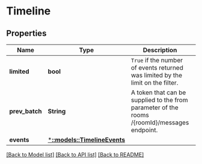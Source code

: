 # Timeline

## Properties

Name | Type | Description | Notes
------------ | ------------- | ------------- | -------------
**limited** | **bool** | `True` if the number of events returned was limited by the limit on the filter. | [optional] 
**prev_batch** | **String** | A token that can be supplied to the from parameter of the rooms /{roomId}/messages endpoint. | [optional] 
**events** | [***::models::TimelineEvents**](timeline_events.md) |  | [optional] 

[[Back to Model list]](../README.md#documentation-for-models) [[Back to API list]](../README.md#documentation-for-api-endpoints) [[Back to README]](../README.md)


